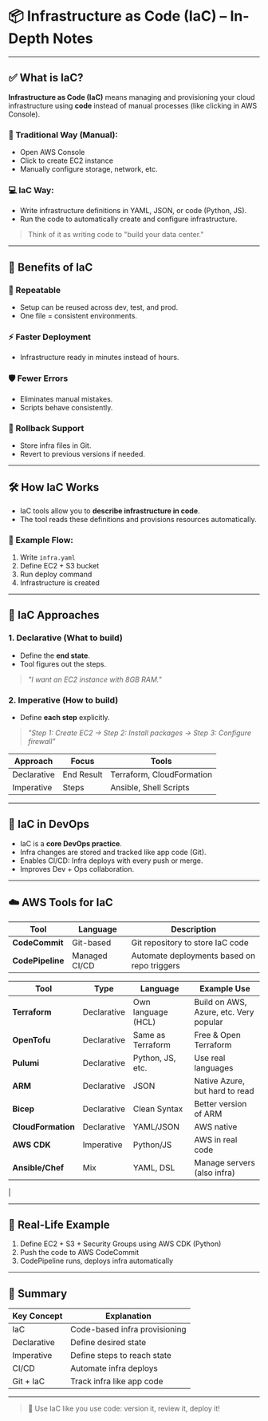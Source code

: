 # 📦 Infrastructure as Code (IaC) – In-Depth Notes

---

## ✅ What is IaC?

**Infrastructure as Code (IaC)** means managing and provisioning your cloud infrastructure using **code** instead of manual processes (like clicking in AWS Console).

### 🔧 Traditional Way (Manual):
- Open AWS Console
- Click to create EC2 instance
- Manually configure storage, network, etc.

### 💻 IaC Way:
- Write infrastructure definitions in YAML, JSON, or code (Python, JS).
- Run the code to automatically create and configure infrastructure.

> Think of it as writing code to "build your data center."

---

## 🚀 Benefits of IaC

### 🔁 Repeatable
- Setup can be reused across dev, test, and prod.
- One file = consistent environments.

### ⚡ Faster Deployment
- Infrastructure ready in minutes instead of hours.

### 🛡️ Fewer Errors
- Eliminates manual mistakes.
- Scripts behave consistently.

### 🔄 Rollback Support
- Store infra files in Git.
- Revert to previous versions if needed.

---

## 🛠️ How IaC Works

- IaC tools allow you to **describe infrastructure in code**.
- The tool reads these definitions and provisions resources automatically.

### 🧾 Example Flow:
1. Write `infra.yaml`
2. Define EC2 + S3 bucket
3. Run deploy command
4. Infrastructure is created

---

## 🧭 IaC Approaches

### 1. Declarative (What to build)
- Define the **end state**.
- Tool figures out the steps.

> _"I want an EC2 instance with 8GB RAM."_

### 2. Imperative (How to build)
- Define **each step** explicitly.

> _"Step 1: Create EC2 → Step 2: Install packages → Step 3: Configure firewall"_

| Approach     | Focus      | Tools                      |
|--------------|------------|----------------------------|
| Declarative  | End Result | Terraform, CloudFormation |
| Imperative   | Steps      | Ansible, Shell Scripts     |

---

## 🤝 IaC in DevOps

- IaC is a **core DevOps practice**.
- Infra changes are stored and tracked like app code (Git).
- Enables CI/CD: Infra deploys with every push or merge.
- Improves Dev + Ops collaboration.

---

## ☁️ AWS Tools for IaC

| Tool              | Language     | Description                                          |
|-------------------|--------------|------------------------------------------------------|
| **CodeCommit**    | Git-based    | Git repository to store IaC code                     |
| **CodePipeline**  | Managed CI/CD| Automate deployments based on repo triggers   


| Tool               | Type        | Language           | Example Use                            |
| ------------------ | ----------- | ------------------ | -------------------------------------- |
| **Terraform**      | Declarative | Own language (HCL) | Build on AWS, Azure, etc. Very popular |
| **OpenTofu**       | Declarative | Same as Terraform  | Free & Open Terraform                  |
| **Pulumi**         | Declarative | Python, JS, etc.   | Use real languages                     |
| **ARM**            | Declarative | JSON               | Native Azure, but hard to read         |
| **Bicep**          | Declarative | Clean Syntax       | Better version of ARM                  |
| **CloudFormation** | Declarative | YAML/JSON          | AWS native                             |
| **AWS CDK**        | Imperative  | Python/JS          | AWS in real code                       |
| **Ansible/Chef**   | Mix         | YAML, DSL          | Manage servers (also infra)            |
|


---

## 📘 Real-Life Example

1. Define EC2 + S3 + Security Groups using AWS CDK (Python)
2. Push the code to AWS CodeCommit
3. CodePipeline runs, deploys infra automatically

---

## 📌 Summary

| Key Concept | Explanation |
|-------------|-------------|
| IaC         | Code-based infra provisioning |
| Declarative | Define desired state |
| Imperative  | Define steps to reach state |
| CI/CD       | Automate infra deploys |
| Git + IaC   | Track infra like app code |

---

> 🔁 Use IaC like you use code: version it, review it, deploy it!


